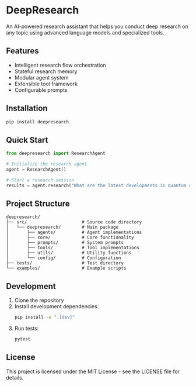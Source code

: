 # DeepResearch

An AI-powered research assistant that helps you conduct deep research on any topic using advanced language models and specialized tools.

## Features

- Intelligent research flow orchestration
- Stateful research memory
- Modular agent system
- Extensible tool framework
- Configurable prompts

## Installation

```bash
pip install deepresearch
```

## Quick Start

```python
from deepresearch import ResearchAgent

# Initialize the research agent
agent = ResearchAgent()

# Start a research session
results = agent.research("What are the latest developments in quantum computing?")
```

## Project Structure

```
deepresearch/
├── src/                     # Source code directory
│   └── deepresearch/        # Main package
│       ├── agents/          # Agent implementations
│       ├── core/            # Core functionality
│       ├── prompts/         # System prompts
│       ├── tools/           # Tool implementations
│       ├── utils/           # Utility functions
│       └── config/          # Configuration
├── tests/                   # Test directory
└── examples/                # Example scripts
```

## Development

1. Clone the repository
2. Install development dependencies:
   ```bash
   pip install -e ".[dev]"
   ```
3. Run tests:
   ```bash
   pytest
   ```

## License

This project is licensed under the MIT License - see the LICENSE file for details.
